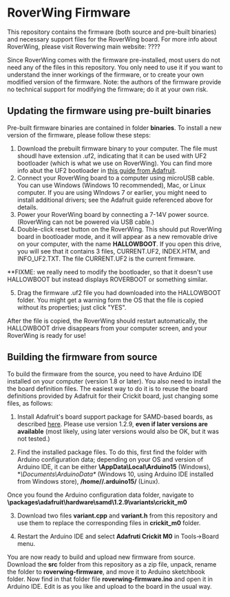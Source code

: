 # RoverWing Firmware

This repository contains the firmware (both source and pre-built binaries) and necessary support files for the RoverWing board. 
For more info about RoverWing, please visit Roverwing main website: ????

Since RoverWing comes with the firmware pre-installed, most users do not need any of the files in this repository. 
You only need to use it if you want to understand the inner workings of the firmware, or to create your own modified 
version of the firmware. Note: the authors of the firmware provide no technical support for modifying the firmware; 
do it at your own risk. 


## Updating the firmware using pre-built binaries

Pre-built firmware binaries are contained in folder **binaries**. To install a new version of the firmware, please follow these steps:
1. Download the prebuilt firmware binary to your computer. The file must shoudl have extension .uf2, indicating that it can be used with UF2 bootloader (which is what we use on RoverWing). You can find more info abut the UF2 bootloader in [this guide from Adafruit](https://learn.adafruit.com/adafruit-feather-m0-express-designed-for-circuit-python-circuitpython/uf2-bootloader-details). 
2. Connect your RoverWing board to a computer using microUSB cable. You can use Windows (Windows 10 recommended), Mac, or Linux computer. If you are using WIndows 7 or earlier, you might need to install additional drivers; see the Adafruit guide referenced above for details. 
3. Power your RoverWing board by connecting a 7-14V power source. (RoverWing can not be powered via USB cable.)
4. Double-click reset button on the RoverWing. This should put  RoverWing board in bootloader mode, and it will appear as a new removable drive on your computer, with the name **HALLOWBOOT**. If you open this drive, you will see that it contains 3 files, CURRENT.UF2, INDEX.HTM, and INFO_UF2.TXT. The file CURRENT.UF2 is the current firmware. 

**FIXME: we really need to modify the bootloader, so that it doesn't use HALLOWBOOT but instead displays ROVERBOOT or something similar. 

5. Drag the firmware .uf2 file you had downloaded into the HALLOWBOOT folder. You might get a warning form the OS that the file is copied without its properties; just click "YES".

After the file is copied, the RoverWing should restart automatically, the HALLOWBOOT drive disappears from your computer screen, and your RoverWing is ready for use!


## Building the firmware from source

To build the firmware from the source, you need to have Arduino IDE installed on your computer (version 1.8 or later). You also need to install the the board definition files. The easiest way to do it is to reuse the board definitions provided by Adafruit for their Crickit board, just changing some files, as follows:

1. Install Adafruit's board support package for SAMD-based boards, as described [here](https://learn.adafruit.com/adafruit-feather-m0-basic-proto/setup). Please use version 1.2.9, **even if later versions are available** (most likely, using later versions would also be OK, but it was not tested.)

2. Find the installed package files.  To do this, first find the folder with Arduino configuration data;  depending on your OS and version of Arduino IDE, it can be either **<username>\AppData\Local\Arduino15** (Windows), **<username>\Documents\ArduinoData\** (Windows 10, using Arduino IDE installed from Windows store), **/home/<user>/.arduino15/** (Linux). 

Once you found the Arduino configuration data folder, navigate to **\packages\adafruit\hardware\samd\1.2.9\variants\crickit_m0**

3. Download two files **variant.cpp** and **variant.h** from this repository and use them to replace the corresponding files in **crickit_m0** folder. 

4. Restart the Arduino IDE and select **Adafruti Crickit M0** in Tools->Board menu. 

You are now ready to build and upload new firmware from source. Download the **src** folder from this repository as a zip file, unpack, rename the folder to **roverwing-firmware**, and move it to Arduino sketchbook folder. Now find in that folder file  **roverwing-firmware.ino** and open it in Arduino IDE. Edit is as you like and upload to the board in the usual way. 




